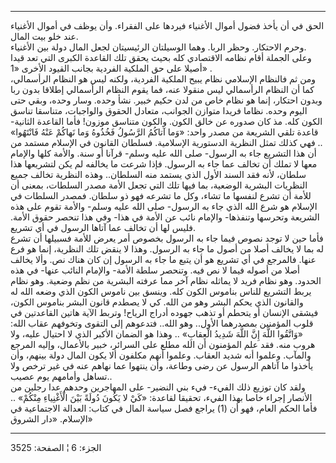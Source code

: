 ------------------------------------------------------------------------

الحق في أن يأخذ فضول أموال الأغنياء فيردها على الفقراء. وأن يوظف في
أموال الأغنياء عند خلو بيت المال.  
وحرم الاحتكار. وحظر الربا. وهما الوسيلتان الرئيسيتان لجعل المال دولة بين
الأغنياء.  
وعلى الجملة أقام نظامه الاقتصادي كله بحيث يحقق تلك القاعدة الكبرى التي
تعد قيدا أصيلا على حق الملكية الفردية بجانب القيود الأخرى «1» .  
ومن ثم فالنظام الإسلامي نظام يبيح الملكية الفردية، ولكنه ليس هو النظام
الرأسمالي، كما أن النظام الرأسمالي ليس منقولا عنه، فما يقوم النظام
الرأسمالي إطلاقا بدون ربا وبدون احتكار، إنما هو نظام خاص من لدن حكيم
خبير. نشأ وحده. وسار وحده، وبقي حتى اليوم وحده. نظاما فريدا متوازن
الجوانب، متعادل الحقوق والواجبات، متناسقا تناسق الكون كله. مذ كان صدوره
عن خالق الكون. والكون متناسق موزون! فأما القاعدة الثانية- قاعدة تلقي
الشريعة من مصدر واحد: «وَما آتاكُمُ الرَّسُولُ فَخُذُوهُ وَما نَهاكُمْ عَنْهُ فَانْتَهُوا» ..
فهي كذلك تمثل النظرية الدستورية الإسلامية. فسلطان القانون في الإسلام
مستمد من أن هذا التشريع جاء به الرسول- صلى الله عليه وسلم- قرآنا أو سنة.
والأمة كلها والإمام معها لا تملك أن تخالف عما جاء به الرسول. فإذا شرعت
ما يخالفه لم يكن لتشريعها هذا سلطان، لأنه فقد السند الأول الذي يستمد منه
السلطان.. وهذه النظرية تخالف جميع النظريات البشرية الوضعية، بما فيها تلك
التي تجعل الأمة مصدر السلطات، بمعنى أن للأمة أن تشرع لنفسها ما تشاء، وكل
ما تشرعه فهو ذو سلطان. فمصدر السلطات في الإسلام هو شرع الله الذي جاء به
الرسول- صلى الله عليه وسلم- والأمة تقوم على هذه الشريعة وتحرسها وتنفذها-
والإمام نائب عن الأمة في هذا- وفي هذا تنحصر حقوق الأمة. فليس لها أن
تخالف عما آتاها الرسول في أي تشريع.  
فأما حين لا توجد نصوص فيما جاء به الرسول بخصوص أمر يعرض للأمة فسبيلها أن
تشرع له بما لا يخالف أصلا من أصول ما جاء به الرسول. وهذا لا ينقض تلك
النظرية، إنما هو فرع عنها. فالمرجع في أي تشريع هو أن يتبع ما جاء به
الرسول إن كان هناك نص. وألا يخالف أصلا من أصوله فيما لا نص فيه. وتنحصر
سلطة الأمة- والإمام النائب عنها- في هذه الحدود. وهو نظام فريد لا يماثله
نظام آخر مما عرفته البشرية من نظم وضعية. وهو نظام يربط التشريع للناس
بناموس الكون كله. وينسق بين ناموس الكون الذي وضعه الله له والقانون الذي
يحكم البشر وهو من الله. كي لا يصطدم قانون البشر بناموس الكون، فيشقى
الإنسان أو يتحطم أو تذهب جهوده أدراج الرياح! وتربط الآية هاتين القاعدتين
في قلوب المؤمنين بمصدرهما الأول.. وهو الله.. فتدعوهم إلى التقوى وتخوفهم
عقاب الله: «وَاتَّقُوا اللَّهَ إِنَّ اللَّهَ شَدِيدُ الْعِقابِ» .. وهذا هو الضمان الأكبر
الذي لا احتيال عليه، ولا هروب منه. فقد علم المؤمنون أن الله مطلع على
السرائر، خبير بالأعمال، وإليه المرجع والمآب. وعلموا أنه شديد العقاب.
وعلموا أنهم مكلفون ألا يكون المال دولة بينهم، وأن يأخذوا ما آتاهم الرسول
عن رضى وطاعة، وأن ينتهوا عما نهاهم عنه في غير ترخص ولا تساهل وأمامهم يوم
عصيب..  
ولقد كان توزيع ذلك الفيء- فيء بني النضير- على المهاجرين وحدهم عدا رجلين
من الأنصار إجراء خاصا بهذا الفيء، تحقيقا لقاعدة: «كَيْ لا يَكُونَ دُولَةً بَيْنَ
الْأَغْنِياءِ مِنْكُمْ» .. فأما الحكم العام، فهو أن (1) يراجع فصل سياسة المال في
كتاب: العدالة الاجتماعية في الإسلام. «دار الشروق»

------------------------------------------------------------------------

الجزء: 6 ¦ الصفحة: 3525
